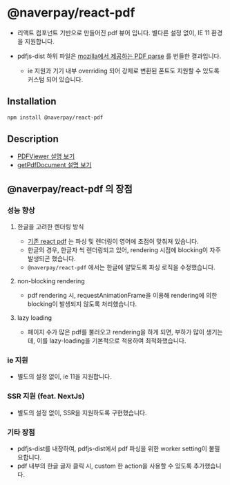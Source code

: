 # @naverpay/react-pdf

- 리액트 컴포넌트 기반으로 만들어진 pdf 뷰어 입니다. 별다른 설정 없이, IE 11 환경을 지원합니다.

- pdfjs-dist 하위 파일은 [mozilla에서 제공하는 PDF parse](https://github.com/mozilla/pdf.js) 를 번들한 결과입니다.

  - ie 지원과 기기 내부 overriding 되어 강제로 변환된 폰트도 지원할 수 있도록 커스텀 되어 있습니다.

## Installation

```sh
npm install @naverpay/react-pdf
```

## Description

- [PDFViewer 설명 보기](./PDFViewer.md)
- [getPdfDocument 설명 보기](./getPdfDocument.md)

## @naverpay/react-pdf 의 장점

### 성능 향상

1. 한글을 고려한 렌더링 방식
      - [기존 react pdf](https://github.com/wojtekmaj/react-pdf) 는 파싱 및 렌더링이 영어에 초점이 맞춰져 있습니다.
      - 한글의 경우, 한글자 씩 렌더링되고 있어, rendering 시점에 blocking이 자주 발생되곤 했습니다.
      - `@naverpay/react-pdf` 에서는 한글에 알맞도록 파싱 로직을 수정했습니다.

2. non-blocking rendering
     - pdf rendering 시, requestAnimationFrame을 이용해 rendering에 의한 blocking이 발생되지 않도록 처리했습니다.

3. lazy loading
     - 페이지 수가 많은 pdf를 불러오고 rendering을 하게 되면, 부하가 많이 생기는데, 이를 lazy-loading을 기본적으로 적용하여 최적화했습니다.

### ie 지원

- 별도의 설정 없이, ie 11을 지원합니다.

### SSR 지원 (feat. NextJs)

- 별도의 설정 없이, SSR을 지원하도록 구현했습니다.

### 기타 장점

- pdfjs-dist를 내장하여, pdfjs-dist에서 pdf 파싱을 위한 worker setting이 불필요합니다.
- pdf 내부의 한글 글자 클릭 시, custom 한 action을 사용할 수 있도록 추가했습니다.
